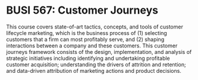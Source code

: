 # BUSI 567: Customer Journeys

This course covers state-of-art tactics, concepts, and tools of customer lifecycle marketing, which is the business process of (1) selecting customers that a firm can most profitably serve, and (2) shaping interactions between a company and these customers. This customer journeys framework consists of the design, implementation, and analysis of strategic initiatives including identifying and undertaking profitable customer acquisition; understanding the drivers of attrition and retention; and data-driven attribution of marketing actions and product decisions.